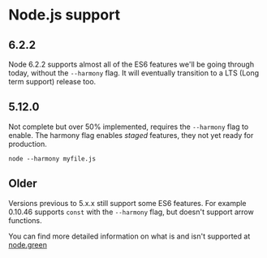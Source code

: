 # Node.js support

## 6.2.2

Node 6.2.2 supports almost all of the ES6 features we'll be going through today, without the `--harmony` flag. It will eventually transition to a LTS (Long term support) release too.

## 5.12.0

Not complete but over 50% implemented, requires the `--harmony` flag to enable. The harmony flag enables *staged* features, they not yet ready for production.

```shell
node --harmony myfile.js
```

## Older

Versions previous to 5.x.x still support some ES6 features. For example 0.10.46 supports `const` with the `--harmony` flag, but doesn't support arrow functions.

You can find more detailed information on what is and isn't supported at [node.green](http://node.green/)
